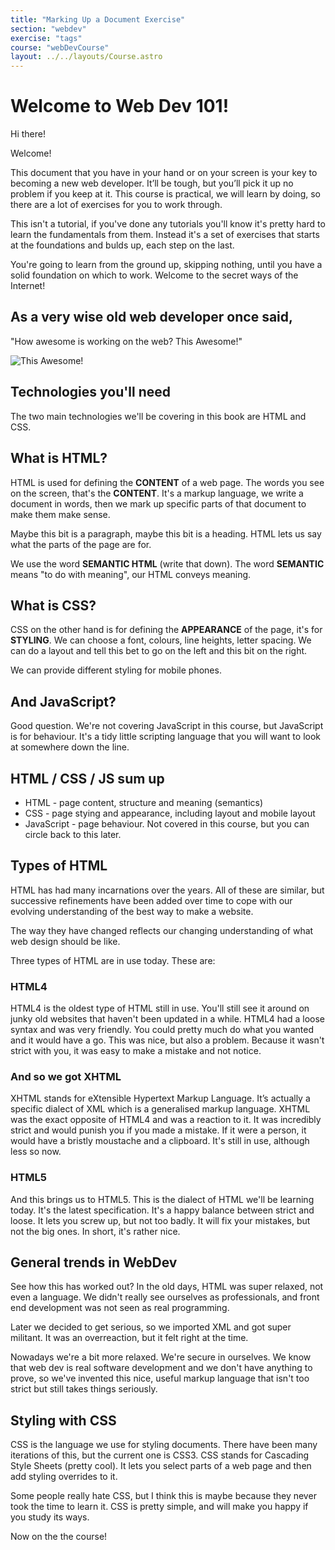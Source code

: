 ```yaml
---
title: "Marking Up a Document Exercise"
section: "webdev"
exercise: "tags"
course: "webDevCourse"
layout: ../../layouts/Course.astro
---
```


# Welcome to Web Dev 101!

Hi there!

Welcome!

This document that you have in your hand or on your screen is your key to becoming a new web developer. It’ll be tough, but you’ll pick it up no problem if you keep at it. This course is practical, we will learn by doing, so there are a lot of exercises for you to work through.

This isn't a tutorial, if you've done any tutorials you'll know it's pretty hard to learn the fundamentals from them. Instead it's a set of exercises that starts at the foundations and bulds up, each step on the last.

You're going to learn from the ground up, skipping nothing, until you have a solid foundation on which to work. Welcome to the secret ways of the Internet!

## As a very wise old web developer once said,

"How awesome is working on the web? This Awesome!"

<img src="/images/webdev/this_awesome.jpg" alt= "This Awesome!" />

## Technologies you'll need

The two main technologies we'll be covering in this book are HTML and CSS.

## What is HTML?

HTML is used for defining the **CONTENT** of a web page. The words you see on the screen, that's the **CONTENT**. It's a markup language, we write a document in words, then we mark up specific parts of that document to make them make sense.

Maybe this bit is a paragraph, maybe this bit is a heading. HTML lets us say what the parts of the page are for.

We use the word **SEMANTIC HTML** (write that down). The word **SEMANTIC** means "to do with meaning", our HTML conveys meaning.

## What is CSS?

CSS on the other hand is for defining the **APPEARANCE** of the page, it's for **STYLING**. We can choose a font, colours, line heights, letter spacing. We can do a layout and tell this bet to go on the left and this bit on the right.

We can provide different styling for mobile phones.

## And JavaScript?

Good question. We're not covering JavaScript in this course, but JavaScript is for behaviour. It's a tidy little scripting language that you will want to look at somewhere down the line.

## HTML / CSS / JS sum up

- HTML - page content, structure and meaning (semantics)
- CSS - page stying and appearance, including layout and mobile layout
- JavaScript - page behaviour. Not covered in this course, but you can circle back to this later.

## Types of HTML

HTML has had many incarnations over the years. All of these are similar, but successive refinements have been added over time to cope with our evolving understanding of the best way to make a website.

The way they have changed reflects our changing understanding of what web design should be like.

Three types of HTML are in use today. These are:

### HTML4

HTML4 is the oldest type of HTML still in use. You'll still see it around on junky old websites that haven't been updated in a while. HTML4 had a loose syntax and was very friendly. You could pretty much do what you wanted and it would have a go. This was nice, but also a problem. Because it wasn't strict with you, it was easy to make a mistake and not notice.

### And so we got XHTML

XHTML stands for eXtensible Hypertext Markup Language. It’s actually a specific dialect of XML which is a generalised markup language. XHTML was the exact opposite of HTML4 and was a reaction to it. It was incredibly strict and would punish you if you made a mistake. If it were a person, it would have a bristly moustache and a clipboard. It's still in use, although less so now.

### HTML5

And this brings us to HTML5. This is the dialect of HTML we'll be learning today. It's the latest specification. It's a happy balance between strict and loose. It lets you screw up, but not too badly. It will fix your mistakes, but not the big ones. In short, it's rather nice.

## General trends in WebDev

See how this has worked out? In the old days, HTML was super relaxed, not even a language. We didn't really see ourselves as professionals, and front end development was not seen as real programming.

Later we decided to get serious, so we imported XML and got super militant. It was an overreaction, but it felt right at the time.

Nowadays we're a bit more relaxed. We're secure in ourselves. We know that web dev is real software development and we don't have anything to prove, so we've invented this nice, useful markup language that isn't too strict but still takes things seriously.

## Styling with CSS

CSS is the language we use for styling documents. There have been many iterations of this, but the current one is CSS3. CSS stands for Cascading Style Sheets (pretty cool). It lets you select parts of a web page and then add styling overrides to it.

Some people really hate CSS, but I think this is maybe because they never took the time to learn it. CSS is pretty simple, and will make you happy if you study its ways.

Now on the the course!
